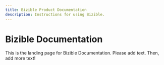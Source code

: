 ```yaml
---
title: Bizible Product Documentation
description: Instructions for using Bizible.
---
```


# Bizible Documentation

This is the landing page for Bizible Documentation. Please add text. Then, add more text!

